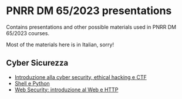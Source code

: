 # PNRR DM 65/2023 presentations

Contains presentations and other possible materials used in PNRR DM 65/2023
courses.

Most of the materials here is in Italian, sorry!

## Cyber Sicurezza

- [Introduzione alla cyber security, ethical hacking e CTF](https://github.com/iamleot/dm65-presentations/blob/main/cyber-sicurezza/01-introduzione/main.pdf?raw=true)
- [Shell e Python](https://github.com/iamleot/dm65-presentations/blob/main/cyber-sicurezza/02-shell-e-python/main.pdf?raw=true)
- [Web Security: introduzione al Web e HTTP](https://github.com/iamleot/dm65-presentations/blob/main/cyber-sicurezza/03-web-security/main.pdf?raw=true)
